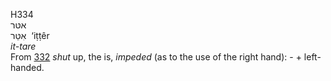 <body>
  <p>H334<br>  אטּר  <br> אִטֵּר  ‎  ‘iṭṭêr  <br><i>it-tare </i><br>From <a href="h0332.htm">332</a>  <i>shut</i> up, the is, <i>impeded</i> (as to the use of the right hand): -  + left-handed.<br></p>
 </body>